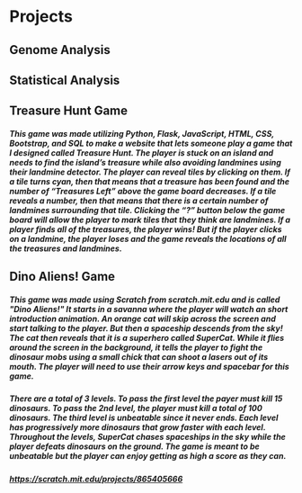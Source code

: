 # Projects
## Genome Analysis
## Statistical Analysis
## Treasure Hunt Game
##### This game was made utilizing Python, Flask, JavaScript, HTML, CSS, Bootstrap, and SQL to make a website that lets someone play a game that I designed called Treasure Hunt. The player is stuck on an island and needs to find the island’s treasure while also avoiding landmines using their landmine detector. The player can reveal tiles by clicking on them. If a tile turns cyan, then that means that a treasure has been found and the number of “Treasures Left” above the game board decreases. If a tile reveals a number, then that means that there is a certain number of landmines surrounding that tile. Clicking the “?” button below the game board will allow the player to mark tiles that they think are landmines. If a player finds all of the treasures, the player wins! But if the player clicks on a landmine, the player loses and the game reveals the locations of all the treasures and landmines.
## Dino Aliens! Game
##### This game was made using Scratch from scratch.mit.edu and is called "Dino Aliens!" It starts in a savanna where the player will watch an short introduction animation. An orange cat will skip across the screen and start talking to the player. But then a spaceship descends from the sky! The cat then reveals that it is a superhero called SuperCat. While it flies around the screen in the background, it tells the player to fight the dinosaur mobs using a small chick that can shoot a lasers out of its mouth. The player will need to use their arrow keys and spacebar for this game. 
##### There are a total of 3 levels. To pass the first level the payer must kill 15 dinosaurs. To pass the 2nd level, the player must kill a total of 100 dinosaurs. The third level is unbeatable since it never ends. Each level has progressively more dinosaurs that grow faster with each level.   Throughout the levels, SuperCat chases spaceships in the sky while the player defeats dinosaurs on the ground. The game is meant to be unbeatable but the player can enjoy getting as high a score as they can.
##### https://scratch.mit.edu/projects/865405666
